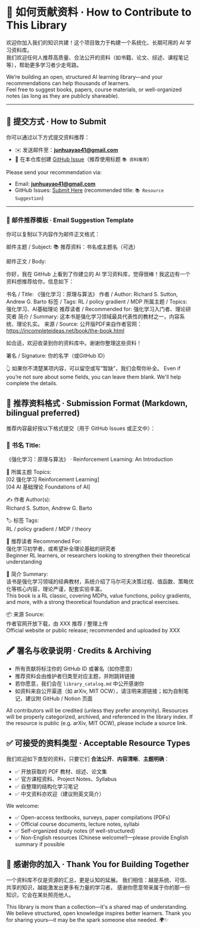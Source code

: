 # 🤝 如何贡献资料 · How to Contribute to This Library

欢迎你加入我们的知识共建！这个项目致力于构建一个系统化、长期可用的 AI 学习资料库。  
我们欢迎任何人推荐高质量、合法公开的资料（如书籍、论文、综述、课程笔记等），帮助更多学习者少走弯路。

We’re building an open, structured AI learning library—and your recommendations can help thousands of learners.  
Feel free to suggest books, papers, course materials, or well-organized notes (as long as they are publicly shareable).

---

## 📮 提交方式 · How to Submit

你可以通过以下方式提交资料推荐：

- ✉️ 发送邮件至：**junhuayao41@gmail.com**  
 - 🐙 在本仓库创建 [GitHub Issue](https://github.com/huashanjian/AI-Open-Library/issues)（推荐使用标题 `📚 资料推荐`）

Please send your recommendation via:

- Email: **junhuayao41@gmail.com**
 - GitHub Issues: [Submit Here](https://github.com/huashanjian/AI-Open-Library/issues) (recommended title: `📚 Resource Suggestion`)

---

### 📧 邮件推荐模板 · Email Suggestion Template

你可以复制以下内容作为邮件正文格式：

邮件主题 / Subject:
📚 推荐资料：书名或主题名（可选）

邮件正文 / Body:

你好，我在 GitHub 上看到了你建立的 AI 学习资料库，觉得很棒！我这边有一个资料想推荐给你，信息如下：

书名 / Title: 《强化学习：原理与算法》
作者 / Author: Richard S. Sutton, Andrew G. Barto
标签 / Tags: RL / policy gradient / MDP
所属主题 / Topics: 强化学习、AI基础理论
推荐读者 / Recommended for: 强化学习入门者、理论研究者
简介 / Summary: 这本书是强化学习领域最具代表性的教材之一，内容系统、理论扎实。
来源 / Source: 公开版PDF来自作者官网：https://incompleteideas.net/book/the-book.html

如合适，欢迎收录到你的资料库中。谢谢你整理这些资料！

署名 / Signature:
你的名字（或GitHub ID）



👆 如果你不清楚某项内容，可以留空或写“暂缺”，我们会帮你补全。
Even if you’re not sure about some fields, you can leave them blank. We'll help complete the details.


## 🧾 推荐资料格式 · Submission Format (Markdown, bilingual preferred)

推荐内容最好按以下格式提交（用于 GitHub Issues 或正文中）：


### 📘 书名 Title:  
《强化学习：原理与算法》 · Reinforcement Learning: An Introduction

📂 所属主题 Topics:  
[02 强化学习 Reinforcement Learning]  
[04 AI 基础理论 Foundations of AI]

✍️ 作者 Author(s):  
Richard S. Sutton, Andrew G. Barto

🏷️ 标签 Tags:  
RL / policy gradient / MDP / theory

👥 推荐读者 Recommended For:  
强化学习初学者，或希望补全理论基础的研究者  
Beginner RL learners, or researchers looking to strengthen their theoretical understanding

📝 简介 Summary:  
该书是强化学习领域的经典教材，系统介绍了马尔可夫决策过程、值函数、策略优化等核心内容，理论严谨，配套实验丰富。  
This book is a RL classic, covering MDPs, value functions, policy gradients, and more, with a strong theoretical foundation and practical exercises.

📦 来源 Source:  
作者官网开放下载，由 XXX 推荐 / 整理上传  
Official website or public release; recommended and uploaded by XXX


## 🖋️ 署名与收录说明 · Credits & Archiving

* 所有贡献将标注你的 GitHub ID 或署名（如你愿意）
* 推荐资料会由维护者归类至对应主题，并附跳转链接
* 若你愿意，我们会在 `library_catalog.md` 中公开感谢你
* 如资料来自公开渠道（如 arXiv, MIT OCW），请注明来源链接；如为自制笔记，建议附 GitHub / Notion 页面

All contributors will be credited (unless they prefer anonymity).
Resources will be properly categorized, archived, and referenced in the library index.
If the resource is public (e.g. arXiv, MIT OCW), please include a source link.



## ✅ 可接受的资料类型 · Acceptable Resource Types

我们欢迎如下类型的资料，只要它们 **合法公开**、**内容清晰**、**主题明确**：

* ✅ 开放获取的 PDF 教材、综述、论文集
* ✅ 官方课程资料、Project Notes、Syllabus
* ✅ 自整理的结构化学习笔记
* ✅ 中文资料亦欢迎（建议附英文简介）

We welcome:

* ✅ Open-access textbooks, surveys, paper compilations (PDFs)
* ✅ Official course documents, lecture notes, syllabi
* ✅ Self-organized study notes (if well-structured)
* ✅ Non-English resources (Chinese welcome!)—please provide English summary if possible



## 🌱 感谢你的加入 · Thank You for Building Together

一个资料库不仅是资源的汇总，更是认知的延展。
我们相信：越是系统、可信、共享的知识，越能激发出更多有力量的学习者。
感谢你愿意带来属于你的那一份知识，它会在某处照亮他人。

This library is more than a collection—it's a shared map of understanding.
We believe structured, open knowledge inspires better learners.
Thank you for sharing yours—it may be the spark someone else needed. 🌍✨
